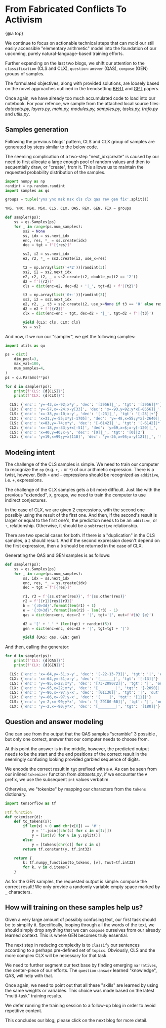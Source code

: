 # From Fabricated Conflicts To Activism

{@a top}

We continue to focus on actionable technical steps that can mold our still easily accessible "elementary arithmetic" model into the foundation of our upcoming, purely natural-language-based training efforts.

Further expanding on the last two blogs, we shift our attention to the `classification` (CLS and CLX), `question-answer` (QAS), `compose` (GEN) groups of samples.

The formulated objectives, along with provided solutions, are loosely based on the novel approaches outlined in the trendsetting [BERT](https://arxiv.org/pdf/1810.04805.pdf) and [GPT](https://s3-us-west-2.amazonaws.com/openai-assets/research-covers/language-unsupervised/language_understanding_paper.pdf) papers.

Once again, we have already too much accumulated code to load into our notebook. For your refence, we sample from the attached local source files: _datasets.py, layers.py, main.py, modules.py, samples.py, tasks.py, trafo.py_ and _utils.py_.

## Samples generation

Following the previous blogs' pattern, CLS and CLX group of samples are generated by steps similar to the below code.

The seeming complication of a two-step "next_idx/create" is caused by our need to first allocate a large enough pool of random values and then to sequentially draw, or "create", from it. This allows us to maintain the requested probability distribution of the samples.

```python
import numpy as np
randint = np.random.randint
import samples as qs

groups = tuple('yns ynx msk msx cls clx qas rev gen fix'.split())

YNS, YNX, MSK, MSX, CLS, CLX, QAS, REV, GEN, FIX = groups

def sampler(ps):
    ss = qs.Samples(ps)
    for _ in range(ps.num_samples):
        ss2 = None
        ss, idx = ss.next_idx
        enc, res, *_ = ss.create(idx)
        dec = tgt = f'[{res}]'

        ss2, i2 = ss.next_idx
        e2, r2, *_ = ss2.create(i2, use_x=res)

        t2 = np.array(list('+*2'))[randint(3)]
        ss2, i2 = ss2.next_idx
        e2, r2, t2, _ = ss2.create(i2, double_y=(t2 == '2'))
        d2 = f'[{r2}]'
        cls = dict(enc=e2, dec=d2 + '|_', tgt=d2 + f'|{t2}')

        t3 = np.array(list('0+-'))[randint(3)]
        ss2, i2 = ss2.next_idx
        e2, r2, _, t3 = ss2.create(i2, use_x=None if t3 == '0' else res)
        d2 = e2 + f'[{r2}]'
        clx = dict(enc=enc + tgt, dec=d2 + '|_', tgt=d2 + f'|{t3}')

        yield {CLS: cls, CLX: clx}
        ss = ss2
```

And now, if we run our "sampler", we get the following samples:

```python
import utils as qu

ps = dict(
    dim_pool=3,
    max_val=100,
    num_samples=4,
)
ps = qu.Params(**ps)

for d in sampler(ps):
    print(f'CLS: {d[CLS]}')
    print(f'CLX: {d[CLX]}')
```

  ```sh
    CLS: {'enc': 'y=-43,x=-92;x*y', 'dec': '[3956]|_', 'tgt': '[3956]|*'}
    CLX: {'enc': 'y=-57,x=-24;x-y[33]', 'dec': 'x=-93,y=92;y*x[-8556]|_', 'tgt': 'x=-93,y=92;y*x[-8556]|0'}
    CLS: {'enc': 'x=-33,y=-10;x-y', 'dec': '[-23]|_', 'tgt': '[-23]|+'}
    CLX: {'enc': 'x=31,y=-55;x*y[-1705]', 'dec': 'y=-48,x=55;y*x[-2640]|_', 'tgt': 'y=-48,x=55;y*x[-2640]|0'}
    CLS: {'enc': 'x=83,y=-74;x*y', 'dec': '[-6142]|_', 'tgt': '[-6142]|*'}
    CLX: {'enc': 'x=-18,y=-33;y+x[-51]', 'dec': 'y=69,x=$;x-y[-120]|_', 'tgt': 'y=69,x=$;x-y[-120]|-'}
    CLS: {'enc': 'x=40,y=40;x-y', 'dec': '[0]|_', 'tgt': '[0]|2'}
    CLX: {'enc': 'y=19,x=99;y+x[118]', 'dec': 'y=-26,x=95;x-y[121]|_', 'tgt': 'y=-26,x=95;x-y[121]|0'}
  ```

## Modeling intent

The challenge of the CLS samples is simple. We need to train our computer to recognize the `op` (e.g. `+`, `-` or `*`) of our arithmetic expression. There is a twist, however. Both `+` and `-` expressions should be recognized as `additive`, i.e. `+`, expressions.

The challenge of the CLX samples gets a bit more difficult. Just like with the previous "extended", `X`, groups, we need to train the computer to use indirect conjectures.

In the case of CLX, we are given 2 expressions, with the second one possibly using the result of the first one. And then, if the second's result is larger or equal to the first one's, the prediction needs to be an `additive`, or `+`, relationship. Otherwise, it should be a `subtractive` relationship.

There are two special cases for both. If there is a "duplication" in the CLS samples, a `2` should result. And if the second expression doesn't depend on the first expression, then a `0` should be returned in the case of CLX.

Generating the QAS and GEN samples is as follows:

```python
def sampler(ps):
    ss = qs.Samples(ps)
    for _ in range(ps.num_samples):
        ss, idx = ss.next_idx
        enc, res, *_ = ss.create(idx)
        dec = tgt = f'[{res}]'

        r1, r3 = f'{ss.other(res)}', f'{ss.other(res)}'
        r2 = f'[{r1}{res}{r3}]'
        b = '{:0>3d}'.format(len(r1) + 1)
        e = '{:0>3d}'.format(len(r2) - len(r3) - 1)
        qas = dict(enc=enc, dec=r2 + '|', tgt='|', out=f'#{b} {e}')

        d2 = '[' + '_' * (len(tgt) + randint(5))
        gen = dict(enc=enc, dec=d2 + '|', tgt=tgt + '|')

        yield {QAS: qas, GEN: gen}
```

And then, calling the generator:

```python
for d in sampler(ps):
    print(f'CLS: {d[QAS]}')
    print(f'CLX: {d[GEN]}')
```

  ```sh
    CLS: {'enc': 'x=-64,y=-51;x-y', 'dec': '[-22-13-73]|', 'tgt': '|', 'out': '#004 007'}
    CLX: {'enc': 'x=-64,y=-51;x-y', 'dec': '[______|', 'tgt': '[-13]|'}
    CLS: {'enc': 'y=-95,x=22;x*y', 'dec': '[73-209072]|', 'tgt': '|', 'out': '#003 008'}
    CLX: {'enc': 'y=-95,x=22;x*y', 'dec': '[________|', 'tgt': '[-2090]|'}
    CLS: {'enc': 'y=-86,x=-97;y-x', 'dec': '[01130]|', 'tgt': '|', 'out': '#002 004'}
    CLX: {'enc': 'y=-86,x=-97;y-x', 'dec': '[____|', 'tgt': '[11]|'}
    CLS: {'enc': 'y=-2,x=-90;y*x', 'dec': '[-29180-60]|', 'tgt': '|', 'out': '#004 007'}
    CLX: {'enc': 'y=-2,x=-90;y*x', 'dec': '[________|', 'tgt': '[180]|'}
  ```

## Question and answer modeling

One can see from the output that the QAS samples "scramble" 3 possible , but only one correct, answer that our computer needs to choose from.

At this point the answer is in the middle, however, the predicted output needs to be the start and the end positions of the correct result in the seemingly confusing looking provided garbled sequence of digits.

We encode the correct result in `tgt` prefixed with a `#`. As can be seen from our inlined `tokenizer` function from _datasets.py_, if we encounter the `#` prefix, we use the subsequent `int` values verbatim.

Otherwise, we "tokenize" by mapping our characters from the `tokens` dictionary.

```python
import tensorflow as tf

@tf.function
def tokenizer(d):
    def to_tokens(x):
        if len(x) > 0 and chr(x[0]) == '#':
            y = ''.join([chr(c) for c in x[1:]])
            y = [int(v) for v in y.split()]
        else:
            y = [tokens[chr(c)] for c in x]
        return tf.constant(y, tf.int32)

    return {
        k: tf.numpy_function(to_tokens, [v], Tout=tf.int32)
        for k, v in d.items()
    }
```

As for the GEN samples, the requested output is simple: compose the correct result! We only provide a randomly variable empty space marked by `_` characters.

## How will training on these samples help us?

Given a very large amount of possibly confusing text, our first task should be to simplify it. Specifically, looping through all the words of the text, we should simply drop anything that we can `compose` ourselves from our already learned context. This is where GEN becomes truly essential.

The next step in reducing complexity is to `classify` our sentences according to a perhaps pre-defined set of `topics`. Obviously, CLS and the more complex CLX will be necessary for that task.

We need to further segment our text base by finding emerging `narratives`, the center-piece of our efforts. The `question-answer` learned "knowledge", QAS, will help with that.

Once again, we need to point out that all these "skills" are learned by using the same weights or variables. This choice was made based on the latest "multi-task" training results.

We defer running the training session to a follow-up blog in order to avoid repetitive content.

This concludes our blog, please click on the next blog for more detail.
